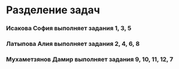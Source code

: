 # Разделение задач
### Исакова София выполняет задания 1, 3, 5
### Латыпова Алия выполняет задания 2, 4, 6, 8
### Мухаметзянов Дамир выполняет задания 9, 10, 11, 12, 7
